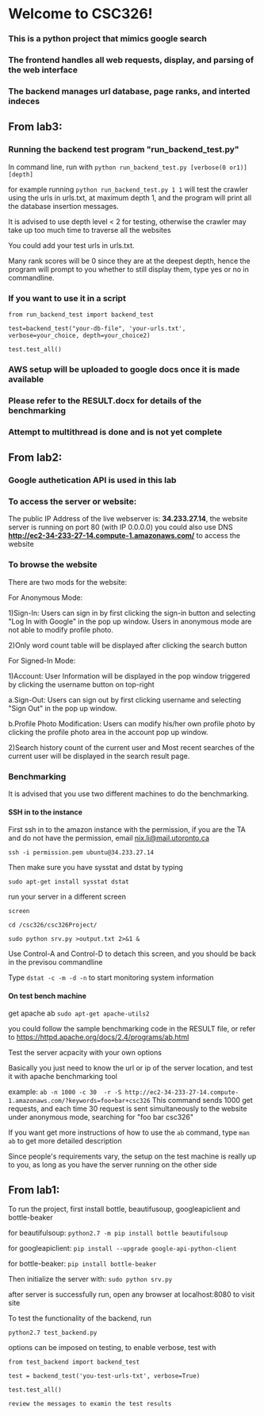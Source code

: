 # Welcome to CSC326!

### This is a python project that mimics google search
### The frontend handles all web requests, display, and parsing of the web interface
### The backend manages url database, page ranks, and interted indeces

## From lab3:

### Running the backend test program "run_backend_test.py"
In command line, run with `python run_backend_test.py [verbose(0 or1)] [depth]`

for example running `python run_backend_test.py 1 1` will test the crawler using the urls in urls.txt, at maximum depth 1, and the program will print all the database insertion messages.

It is advised to use depth level < 2 for testing, otherwise the crawler may take up too much time to traverse all the websites

You could add your test urls in urls.txt.

Many rank scores will be 0 since they are at the deepest depth, hence the program will prompt to you whether to still display them, type yes or no in commandline.


### If you want to use it in a script
`from run_backend_test import backend_test`

`test=backend_test("your-db-file", 'your-urls.txt', verbose=your_choice, depth=your_choice2)`

`test.test_all()`

### AWS setup will be uploaded to google docs once it is made available

### Please refer to the RESULT.docx for details of the benchmarking

### Attempt to multithread is done and is not yet complete

## From lab2:
### Google authetication API is used in this lab

### To access the server or website:
The public IP Address of the live webserver is: **34.233.27.14**, the website server is running on port 80 (with IP 0.0.0.0)
you could also use DNS **http://ec2-34-233-27-14.compute-1.amazonaws.com/** to access the website


### To browse the website

There are two mods for the website:

For Anonymous Mode:

  1)Sign-In: Users can sign in by first clicking the sign-in button and selecting "Log In with Google" in the pop up window. Users in anonymous mode are not able to modify profile photo.
  
  2)Only word count table will be displayed after clicking the search button

For Signed-In Mode:
  
  1)Account:
  User Information will be displayed in the pop window triggered by clicking the username button on top-right
   
   a.Sign-Out: Users can sign out by first clicking username and selecting "Sign Out" in the pop up window.
  
   b.Profile Photo Modification: Users can modify his/her own profile photo by clicking the profile photo area in the account       pop up window.
  
  2)Search history count of the current user and Most recent searches of the current user will be displayed in the search         result page.

### Benchmarking

It is advised that you use two different machines to do the benchmarking. 

#### SSH in to the instance
First ssh in to the amazon instance with the permission, if you are the TA and do not have the permission, email nix.li@mail.utoronto.ca

`ssh -i permission.pem ubuntu@34.233.27.14`

Then make sure you have sysstat and dstat by typing

`sudo apt-get install sysstat dstat`

run your server in a different screen

`screen`

`cd /csc326/csc326Project/`

`sudo python srv.py >output.txt 2>&1 &`

Use Control-A and Control-D to detach this screen, and you should be back in the previsou commandline

Type `dstat -c -m -d -n` to start monitoring system information

#### On test bench machine
get apache ab
`sudo apt-get apache-utils2`

you could follow the sample benchmarking code in the RESULT file, or refer to https://httpd.apache.org/docs/2.4/programs/ab.html

Test the server acpacity with your own options

Basically you just need to know the url or ip of the server location, and test it with apache benchmarking tool

example:
`ab -n 1000 -c 30  -r -S http://ec2-34-233-27-14.compute-1.amazonaws.com/?keywords=foo+bar+csc326`
This command sends 1000 get requests, and each time 30 request is sent simultaneously to the website under anonymous mode, searching for "foo bar csc326"

If you want get more instructions of how to use the `ab` command, type `man ab` to get more detailed description

Since people's requirements vary, the setup on the test machine is really up to you, as long as you have the server running on the other side


## From lab1:
To run the project, first install bottle, beautifusoup, googleapiclient and bottle-beaker

for beautifulsoup:
`python2.7 -m pip install bottle beautifulsoup`

for googleapiclient:
`pip install --upgrade google-api-python-client`

for bottle-beaker:
`pip install bottle-beaker`

Then initialize the server with:
`sudo python srv.py`

after server is successfully run, open any browser at localhost:8080 to visit site


To test the functionality of the backend, run

`python2.7 test_backend.py`

options can be imposed on testing, to enable verbose, test with

`from test_backend import backend_test`

`test = backend_test('you-test-urls-txt', verbose=True)`

`test.test_all()`

`review the messages to examin the test results`

